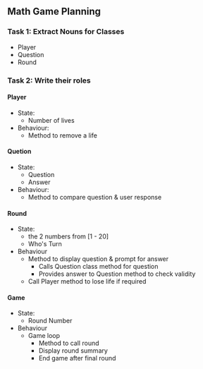 ## Math Game Planning

### Task 1: Extract Nouns for Classes

* Player
* Question
* Round

### Task 2: Write their roles

#### Player
* State:
  * Number of lives
* Behaviour:
  * Method to remove a life
#### Quetion
* State:
  * Question
  * Answer
* Behaviour:
  * Method to compare question & user response
#### Round
* State:
  * the 2 numbers from [1 - 20]
  * Who's Turn
* Behaviour
  * Method to display question & prompt for answer
    * Calls Question class method for question
    * Provides answer to Question method to check validity
  * Call Player method to lose life if required
#### Game
* State:
  * Round Number
* Behaviour
  * Game loop
    * Method to call round
    * Display round summary
    * End game after final round